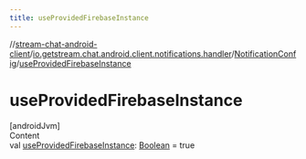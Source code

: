 ```yaml
---
title: useProvidedFirebaseInstance
---
```

//[stream-chat-android-client](../../../index.md)/[io.getstream.chat.android.client.notifications.handler](../index.md)/[NotificationConfig](index.md)/[useProvidedFirebaseInstance](useProvidedFirebaseInstance.md)



# useProvidedFirebaseInstance  
[androidJvm]  
Content  
val [useProvidedFirebaseInstance](useProvidedFirebaseInstance.md): [Boolean](https://kotlinlang.org/api/latest/jvm/stdlib/kotlin/-boolean/index.html) = true  



